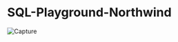 # SQL-Playground-Northwind

![Capture](https://github.com/Perkun93/SQL-Playground-Northwind/assets/67223915/c00d5c8a-baf6-4985-8b32-0d2a9584876e)
